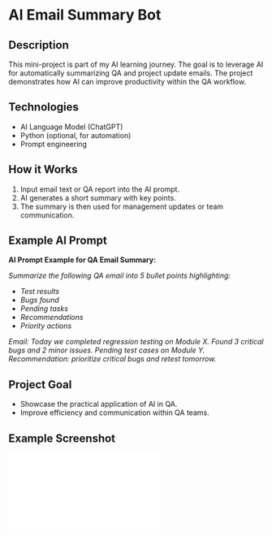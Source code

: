 # AI Email Summary Bot

## Description

This mini-project is part of my AI learning journey. The goal is to leverage AI for automatically summarizing QA and project update emails. The project demonstrates how AI can improve productivity within the QA workflow.

## Technologies

* AI Language Model (ChatGPT)
* Python (optional, for automation)
* Prompt engineering

## How it Works

1. Input email text or QA report into the AI prompt.
2. AI generates a short summary with key points.
3. The summary is then used for management updates or team communication.

## Example AI Prompt

**AI Prompt Example for QA Email Summary:**

*Summarize the following QA email into 5 bullet points highlighting:*

* *Test results*
* *Bugs found*
* *Pending tasks*
* *Recommendations*
* *Priority actions*

*Email: Today we completed regression testing on Module X. Found 3 critical bugs and 2 minor issues. Pending test cases on Module Y. Recommendation: prioritize critical bugs and retest tomorrow.*

## Project Goal

* Showcase the practical application of AI in QA.
* Improve efficiency and communication within QA teams.

## Example Screenshot  

![AI Email Summary Bot Screenshot](screenshots/example_screenshot.md)  





